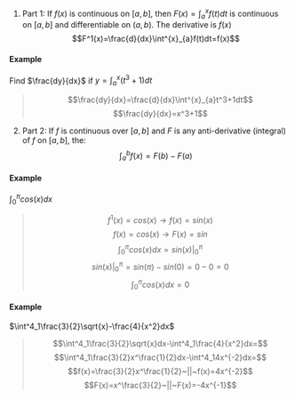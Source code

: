 1. Part 1:
	If $f(x)$ is continuous on $[a,b]$, then $F(x)=\int^{x}_{a}f(t)dt$ is continuous on $[a,b]$ and differentiable on $(a,b)$. The derivative is $f(x)$
		$$F^1(x)=\frac{d}{dx}\int^{x}_{a}f(t)dt=f(x)$$
#### Example
Find $\frac{dy}{dx}$ if $y=\int^{x}_{a}(t^3+1)dt$
> $$\frac{dy}{dx}=\frac{d}{dx}\int^{x}_{a}t^3+1dt$$
> $$\frac{dy}{dx}=x^3+1$$
2. Part 2:
	If $f$ is continuous over $[a,b]$ and $F$ is any anti-derivative (integral) of $f$ on $[a,b]$, the: $$\int^{b}_{a}f(x)=F(b)-F(a)$$
#### Example
$\int^{\pi}_{0}cos(x)dx$
> $$f^1(x)=cos(x) \rightarrow f(x)=sin(x)$$
> $$f(x)=cos(x) \rightarrow F(x)=sin$$
> $$\int^{\pi}_{0}cos(x)dx=sin(x)|^\pi_0$$
> $$sin(x)|^\pi_0=sin(\pi)-sin(0)=0-0=0$$
> $$\int^\pi_0cos(x)dx=0$$
#### Example
$\int^4_1\frac{3}{2}\sqrt{x}-\frac{4}{x^2}dx$
> $$\int^4_1\frac{3}{2}\sqrt{x}dx-\int^4_1\frac{4}{x^2}dx=$$
> $$\int^4_1\frac{3}{2}x^\frac{1}{2}dx-\int^4_14x^{-2}dx=$$
> $$f(x)=\frac{3}{2}x^\frac{1}{2}~||~f(x)=4x^{-2}$$
> $$F(x)=x^\frac{3}{2}~||~F(x)=-4x^{-1}$$